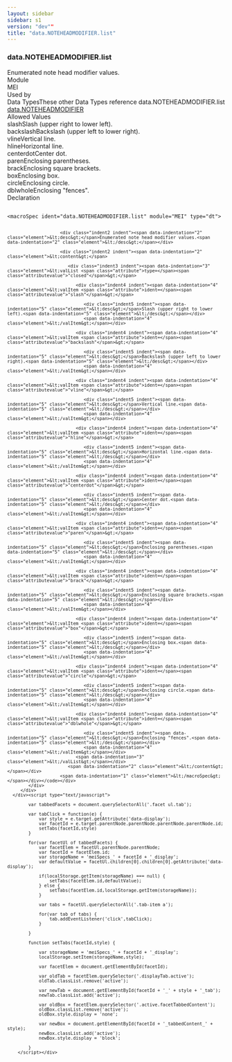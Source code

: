 ```yaml
---
layout: sidebar
sidebar: s1
version: "dev""
title: "data.NOTEHEADMODIFIER.list"
---
```

<div class="specPage">
   <div class="datatypeSpec">
      <h3 id="data.NOTEHEADMODIFIER.list">data.NOTEHEADMODIFIER.list</h3>
      <div class="specs">
         <div class="desc">Enumerated note head modifier values.</div>
         <div class="facet module">
            <div class="label">Module</div>
            <div class="statement text">MEI</div>
         </div>
         <div class="facet usedBy" id="usedBy">
            <div class="label">Used by</div>
            <div class="statement list">
               <div class="classBox dtBox" title="Data Types">
                  <div class="classHeading"><label class="classLabel">Data Types</label><span class="classDesc">These other Data Types reference data.NOTEHEADMODIFIER.list</span></div>
                  <div class="classContent"><span class="ident datatype" data-ident="data.NOTEHEADMODIFIER" data-module="MEI" title="Captures any notehead &#34;modifiers&#34;; that is, symbols added to the notehead, such as slashes, lines, text, and enclosures, etc."><a class="classLink" href="{{ site.baseurl }}/{{ page.version }}/data-types/data.noteheadmodifier.html">data.NOTEHEADMODIFIER</a></span></div>
               </div>
            </div>
         </div>
         <div class="facet allowedValues" id="allowedValues">
            <div class="label">Allowed Values</div>
            <div class="statement list">
               <div class="dataValueBox" id="slash"><span class="dataValue ident">slash</span><span class="dataValue desc">Slash (upper right to lower left).</span></div>
               <div class="dataValueBox" id="backslash"><span class="dataValue ident">backslash</span><span class="dataValue desc">Backslash (upper left to lower right).</span></div>
               <div class="dataValueBox" id="vline"><span class="dataValue ident">vline</span><span class="dataValue desc">Vertical line.</span></div>
               <div class="dataValueBox" id="hline"><span class="dataValue ident">hline</span><span class="dataValue desc">Horizontal line.</span></div>
               <div class="dataValueBox" id="centerdot"><span class="dataValue ident">centerdot</span><span class="dataValue desc">Center dot.</span></div>
               <div class="dataValueBox" id="paren"><span class="dataValue ident">paren</span><span class="dataValue desc">Enclosing parentheses.</span></div>
               <div class="dataValueBox" id="brack"><span class="dataValue ident">brack</span><span class="dataValue desc">Enclosing square brackets.</span></div>
               <div class="dataValueBox" id="box"><span class="dataValue ident">box</span><span class="dataValue desc">Enclosing box.</span></div>
               <div class="dataValueBox" id="circle"><span class="dataValue ident">circle</span><span class="dataValue desc">Enclosing circle.</span></div>
               <div class="dataValueBox" id="dblwhole"><span class="dataValue ident">dblwhole</span><span class="dataValue desc">Enclosing "fences".</span></div>
            </div>
         </div>
         <div class="facet declaration">
            <div class="label">Declaration</div>
            <div class="statement declaration">
               <div class="code" xml:space="preserve" data-lang="ODD"><code>
                     <div class="indent1 indent"><span data-indentation="1" class="element">&lt;macroSpec <span class="attribute">ident=</span><span class="attributevalue">"data.NOTEHEADMODIFIER.list"</span> <span class="attribute">module=</span><span class="attributevalue">"MEI"</span> <span class="attribute">type=</span><span class="attributevalue">"dt"</span>&gt;</span>
                        
                        <div class="indent2 indent"><span data-indentation="2" class="element">&lt;desc&gt;</span>Enumerated note head modifier values.<span data-indentation="2" class="element">&lt;/desc&gt;</span></div>
                        
                        <div class="indent2 indent"><span data-indentation="2" class="element">&lt;content&gt;</span>
                           
                           <div class="indent3 indent"><span data-indentation="3" class="element">&lt;valList <span class="attribute">type=</span><span class="attributevalue">"closed"</span>&gt;</span>
                              
                              <div class="indent4 indent"><span data-indentation="4" class="element">&lt;valItem <span class="attribute">ident=</span><span class="attributevalue">"slash"</span>&gt;</span>
                                 
                                 <div class="indent5 indent"><span data-indentation="5" class="element">&lt;desc&gt;</span>Slash (upper right to lower left).<span data-indentation="5" class="element">&lt;/desc&gt;</span></div>
                                 <span data-indentation="4" class="element">&lt;/valItem&gt;</span></div>
                              
                              <div class="indent4 indent"><span data-indentation="4" class="element">&lt;valItem <span class="attribute">ident=</span><span class="attributevalue">"backslash"</span>&gt;</span>
                                 
                                 <div class="indent5 indent"><span data-indentation="5" class="element">&lt;desc&gt;</span>Backslash (upper left to lower right).<span data-indentation="5" class="element">&lt;/desc&gt;</span></div>
                                 <span data-indentation="4" class="element">&lt;/valItem&gt;</span></div>
                              
                              <div class="indent4 indent"><span data-indentation="4" class="element">&lt;valItem <span class="attribute">ident=</span><span class="attributevalue">"vline"</span>&gt;</span>
                                 
                                 <div class="indent5 indent"><span data-indentation="5" class="element">&lt;desc&gt;</span>Vertical line.<span data-indentation="5" class="element">&lt;/desc&gt;</span></div>
                                 <span data-indentation="4" class="element">&lt;/valItem&gt;</span></div>
                              
                              <div class="indent4 indent"><span data-indentation="4" class="element">&lt;valItem <span class="attribute">ident=</span><span class="attributevalue">"hline"</span>&gt;</span>
                                 
                                 <div class="indent5 indent"><span data-indentation="5" class="element">&lt;desc&gt;</span>Horizontal line.<span data-indentation="5" class="element">&lt;/desc&gt;</span></div>
                                 <span data-indentation="4" class="element">&lt;/valItem&gt;</span></div>
                              
                              <div class="indent4 indent"><span data-indentation="4" class="element">&lt;valItem <span class="attribute">ident=</span><span class="attributevalue">"centerdot"</span>&gt;</span>
                                 
                                 <div class="indent5 indent"><span data-indentation="5" class="element">&lt;desc&gt;</span>Center dot.<span data-indentation="5" class="element">&lt;/desc&gt;</span></div>
                                 <span data-indentation="4" class="element">&lt;/valItem&gt;</span></div>
                              
                              <div class="indent4 indent"><span data-indentation="4" class="element">&lt;valItem <span class="attribute">ident=</span><span class="attributevalue">"paren"</span>&gt;</span>
                                 
                                 <div class="indent5 indent"><span data-indentation="5" class="element">&lt;desc&gt;</span>Enclosing parentheses.<span data-indentation="5" class="element">&lt;/desc&gt;</span></div>
                                 <span data-indentation="4" class="element">&lt;/valItem&gt;</span></div>
                              
                              <div class="indent4 indent"><span data-indentation="4" class="element">&lt;valItem <span class="attribute">ident=</span><span class="attributevalue">"brack"</span>&gt;</span>
                                 
                                 <div class="indent5 indent"><span data-indentation="5" class="element">&lt;desc&gt;</span>Enclosing square brackets.<span data-indentation="5" class="element">&lt;/desc&gt;</span></div>
                                 <span data-indentation="4" class="element">&lt;/valItem&gt;</span></div>
                              
                              <div class="indent4 indent"><span data-indentation="4" class="element">&lt;valItem <span class="attribute">ident=</span><span class="attributevalue">"box"</span>&gt;</span>
                                 
                                 <div class="indent5 indent"><span data-indentation="5" class="element">&lt;desc&gt;</span>Enclosing box.<span data-indentation="5" class="element">&lt;/desc&gt;</span></div>
                                 <span data-indentation="4" class="element">&lt;/valItem&gt;</span></div>
                              
                              <div class="indent4 indent"><span data-indentation="4" class="element">&lt;valItem <span class="attribute">ident=</span><span class="attributevalue">"circle"</span>&gt;</span>
                                 
                                 <div class="indent5 indent"><span data-indentation="5" class="element">&lt;desc&gt;</span>Enclosing circle.<span data-indentation="5" class="element">&lt;/desc&gt;</span></div>
                                 <span data-indentation="4" class="element">&lt;/valItem&gt;</span></div>
                              
                              <div class="indent4 indent"><span data-indentation="4" class="element">&lt;valItem <span class="attribute">ident=</span><span class="attributevalue">"dblwhole"</span>&gt;</span>
                                 
                                 <div class="indent5 indent"><span data-indentation="5" class="element">&lt;desc&gt;</span>Enclosing "fences".<span data-indentation="5" class="element">&lt;/desc&gt;</span></div>
                                 <span data-indentation="4" class="element">&lt;/valItem&gt;</span></div>
                              <span data-indentation="3" class="element">&lt;/valList&gt;</span></div>
                           <span data-indentation="2" class="element">&lt;/content&gt;</span></div>
                        <span data-indentation="1" class="element">&lt;/macroSpec&gt;</span></div></code></div>
            </div>
         </div>
      </div><script type="text/javascript">
            
            var tabbedFacets = document.querySelectorAll('.facet ul.tab');
            
            var tabClick = function(e) {
                var style = e.target.getAttribute('data-display');
                var facetId = e.target.parentNode.parentNode.parentNode.parentNode.id;
                setTabs(facetId,style)
            }
            
            for(var facetUl of tabbedFacets) {
                var facetElem = facetUl.parentNode.parentNode;
                var facetId = facetElem.id;
                var storageName = 'meiSpecs_' + facetId + '_display';
                var defaultValue = facetUl.children[0].children[0].getAttribute('data-display');
                
                if(localStorage.getItem(storageName) === null) {
                    setTabs(facetElem.id,defaultValue);
                } else {
                    setTabs(facetElem.id,localStorage.getItem(storageName));
                }
                
                var tabs = facetUl.querySelectorAll('.tab-item a');
                
                for(var tab of tabs) {
                    tab.addEventListener('click',tabClick);
                }
                
            }
            
            function setTabs(facetId,style) {
                
                var storageName = 'meiSpecs_' + facetId + '_display';
                localStorage.setItem(storageName,style);
                
                var facetElem = document.getElementById(facetId);
                
                var oldTab = facetElem.querySelector('.displayTab.active');
                oldTab.classList.remove('active');
                
                var newTab = document.getElementById(facetId + '_' + style + '_tab');
                newTab.classList.add('active');
                
                var oldBox = facetElem.querySelector('.active.facetTabbedContent');
                oldBox.classList.remove('active');
                oldBox.style.display = 'none';
                
                var newBox = document.getElementById(facetId + '_tabbedContent_' + style);
                newBox.classList.add('active');
                newBox.style.display = 'block';
                
            }
        </script></div>
</div>